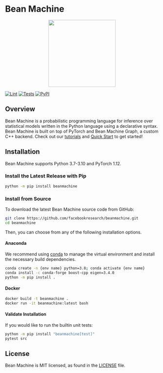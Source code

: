 # Bean Machine
<div align="center">
  <a href="http://beanmachine.org"> <img width="220px" height="220px" src="https://beanmachine.org/img/beanmachine.svg"></a>
</div>

[![Lint](https://github.com/facebookresearch/beanmachine/actions/workflows/lint.yml/badge.svg)](https://github.com/facebookresearch/beanmachine/actions/workflows/lint.yml)
[![Tests](https://github.com/facebookresearch/beanmachine/actions/workflows/test.yml/badge.svg)](https://github.com/facebookresearch/beanmachine/actions/workflows/test.yml)
[![PyPI](https://img.shields.io/pypi/v/beanmachine)](https://pypi.org/project/beanmachine)


## Overview

Bean Machine is a probabilistic programming language for inference over statistical models written in the Python language using a declarative syntax. Bean Machine is built on top of PyTorch and Bean Machine Graph, a custom C++ backend.
Check out our [tutorials](https://beanmachine.org/docs/overview/tutorials/Coin_flipping/CoinFlipping/) and [Quick Start](https://beanmachine.org/docs/overview/quick_start/) to get started!

## Installation
Bean Machine supports Python 3.7-3.10 and PyTorch 1.12.

### Install the Latest Release with Pip

```bash
python -m pip install beanmachine
```

### Install from Source

To download the latest Bean Machine source code from GitHub:

```bash
git clone https://github.com/facebookresearch/beanmachine.git
cd beanmachine
```

Then, you can choose from any of the following installation options.

#### Anaconda

We recommend using [conda](https://docs.conda.io/en/latest/) to manage the virtual environment and install the necessary build dependencies.

```bash
conda create -n {env name} python=3.8; conda activate {env name}
conda install -c conda-forge boost-cpp eigen=3.4.0
python -m pip install .
```

#### Docker

```bash
docker build -t beanmachine .
docker run -it beanmachine:latest bash
```

#### Validate Installation

If you would like to run the builtin unit tests:

```bash
python -m pip install "beanmachine[test]"
pytest src
```

## License
Bean Machine is MIT licensed, as found in the [LICENSE](LICENSE) file.
